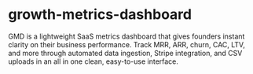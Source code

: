 # growth-metrics-dashboard
GMD is a lightweight SaaS metrics dashboard that gives founders instant clarity on their business performance. Track MRR, ARR, churn, CAC, LTV, and more through automated data ingestion, Stripe integration, and CSV uploads in an all in one clean, easy-to-use interface.
